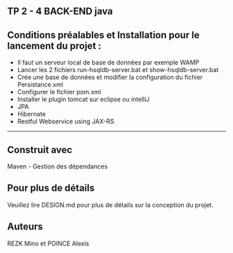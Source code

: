 TP 2 - 4 BACK-END java
---
Conditions préalables et Installation pour le lancement du projet :
---

- Il faut un serveur local de base de données par exemple WAMP
- Lancer les 2 fichiers run-hsqldb-server.bat et show-hsqldb-server.bat
- Crée une base de données et modifier la configuration du fichier Persistance.xml
- Configurer le fichier pom.xml
- Installer le plugin tomcat sur eclipse ou intelliJ
- JPA
- Hibernate
- Restful Webservice using JAX-RS
---
Construit avec 
---
Maven - Gestion des dépendances

Pour plus de détails
---
Veuillez lire DESIGN.md pour plus de détails sur la conception du projet.

Auteurs
---
REZK Mino et POINCE Alexis

